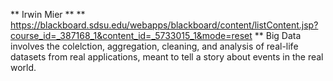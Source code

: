 ** Irwin Mier **
** https://blackboard.sdsu.edu/webapps/blackboard/content/listContent.jsp?course_id=_387168_1&content_id=_5733015_1&mode=reset **
Big Data involves the colelction, aggregation, cleaning, and analysis of real-life datasets from real applications, meant to tell a story about events in the real world.
